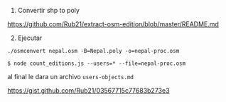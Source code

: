 1. Convertir shp to poly

https://github.com/Rub21/extract-osm-edition/blob/master/README.md

2. Ejecutar

`./osmconvert nepal.osm -B=Nepal.poly -o=nepal-proc.osm`

`$ node count_editions.js --users=* --file=nepal-proc.osm`

al final le dara un archivo `users-objects.md`

https://gist.github.com/Rub21/03567715c77683b273e3